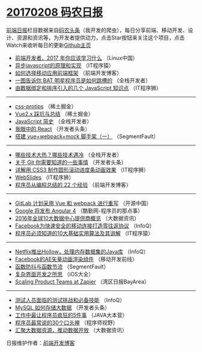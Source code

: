 # [20170208 码农日报](08.md)

[前端日报](http://caibaojian.com/c/news)栏目数据来自[码农头条](http://hao.caibaojian.com/)（我开发的爬虫），每日分享前端、移动开发、设计、资源和资讯等，为开发者提供动力，点击Star按钮来关注这个项目，点击Watch来收听每日的更新[Github主页](https://github.com/kujian/frontendDaily)
* [前端开发者，2017 年你应该学习什么](http://hao.caibaojian.com/25260.html) （Linux中国）
* [异步javascript的原理和实现](http://hao.caibaojian.com/25380.html) （IT程序猿）
* [如何选择移动应用前端框架](http://hao.caibaojian.com/25407.html) （前端开发博客）
* [一图告诉你 BAT 明星程序员是如何跳槽的](http://hao.caibaojian.com/25353.html) （全栈开发者）
* [由数据绑定和排序引入的几个 JavaScript 知识点](http://hao.caibaojian.com/25405.html) （IT程序狮）

***
* [css-protips](http://hao.caibaojian.com/25416.html) （稀土掘金）
* [Vue2.x 踩坑与总结](http://hao.caibaojian.com/25417.html) （稀土掘金）
* [JavaScript 简史](http://hao.caibaojian.com/25248.html) （全栈开发者）
* [我眼中的 React](http://hao.caibaojian.com/25376.html) （开发者头条）
* [搭建 vue+webpack+mock 脚手架（一）](http://hao.caibaojian.com/25392.html) （SegmentFault）

***
* [哪些技术大热？哪些技术遇冷](http://hao.caibaojian.com/25351.html) （全栈开发者）
* [关于 Git 你需要知道的一些事情](http://hao.caibaojian.com/25268.html) （开发者头条）
* [详解用 CSS3 制作圆形滚动进度条动画效果](http://hao.caibaojian.com/25306.html) （IT程序狮）
* [WebSlides](http://hao.caibaojian.com/25305.html) （IT程序狮）
* [程序员从编程总结的 22 个经验](http://hao.caibaojian.com/25308.html) （前端开发博客）

***
* [GitLab 计划采用 Vue 和 webpack 进行重写](http://hao.caibaojian.com/25408.html) （开源中国）
* [Google 将发布 Angular 4](http://hao.caibaojian.com/25404.html) （酷勤网-程序员的那点事）
* [2016年全球10大数据中心提供商概览](http://hao.caibaojian.com/25298.html) （大数据资讯）
* [Facebook为快速安全的移动连接打造零往返协议](http://hao.caibaojian.com/25347.html) （InfoQ）
* [程序员必须知道的10大基础实用算法及其讲解](http://hao.caibaojian.com/25276.html) （IT程序猿）

***
* [Netflix推出Hollow，处理内存数据集的Java库](http://hao.caibaojian.com/25240.html) （InfoQ）
* [Facebook的AE矢量动画渲染组件](http://hao.caibaojian.com/25264.html) （移动开发前线）
* [函数防抖与函数节流](http://hao.caibaojian.com/25289.html) （SegmentFault）
* [复杂界面开发之所思](http://hao.caibaojian.com/25245.html) （iOS大全）
* [Scaling Product Teams at Zapier](http://hao.caibaojian.com/25355.html) （湾区日报BayArea）

***
* [测试人员面临的测试挑战和必备技能](http://hao.caibaojian.com/25345.html) （InfoQ）
* [MySQL 如何存储大数据](http://hao.caibaojian.com/25413.html) （开发者头条）
* [工作中最让程序员疯狂的5件事](http://hao.caibaojian.com/25368.html) （JAVA大本营）
* [程序员最常说的30个口头禅](http://hao.caibaojian.com/25394.html) （程序师视野）
* [汇聚大数据资源，推动数据开放](http://hao.caibaojian.com/25299.html) （大数据资讯）

日报维护作者：[前端开发博客](http://caibaojian.com/) 